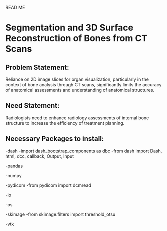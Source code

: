 READ ME


# Segmentation and 3D Surface Reconstruction of Bones from CT Scans


## Problem Statement:
Reliance on 2D image slices for organ visualization, particularly in the context of bone analysis through CT scans, significantly limits the accuracy of anatomical assessments and understanding of anatomical structures. 

## Need Statement:
Radiologists need to enhance radiology assessments of internal bone structure to increase the efficiency of treatment planning. 

## Necessary Packages to install:
-dash 
  -import dash_bootstrap_components as dbc
  -from dash import Dash, html, dcc, callback, Output, Input
  
-pandas

-numpy

-pydicom
  -from pydicom import dcmread
  
-io

-os

-skimage
  -from skimage.filters import threshold_otsu
  
-vtk
